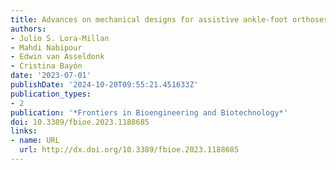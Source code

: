 ```yaml
---
title: Advances on mechanical designs for assistive ankle-foot orthoses
authors:
- Julio S. Lora-Millan
- Mahdi Nabipour
- Edwin van Asseldonk
- Cristina Bayón
date: '2023-07-01'
publishDate: '2024-10-20T09:55:21.451633Z'
publication_types:
- 2
publication: '*Frontiers in Bioengineering and Biotechnology*'
doi: 10.3389/fbioe.2023.1188685
links:
- name: URL
  url: http://dx.doi.org/10.3389/fbioe.2023.1188685
---
```


